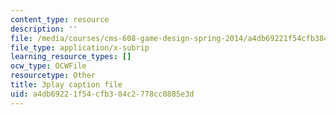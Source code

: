 ```yaml
---
content_type: resource
description: ''
file: /media/courses/cms-608-game-design-spring-2014/a4db69221f54cfb384c2778cc0885e3d_1506655.srt
file_type: application/x-subrip
learning_resource_types: []
ocw_type: OCWFile
resourcetype: Other
title: 3play caption file
uid: a4db6922-1f54-cfb3-84c2-778cc0885e3d
---
```

